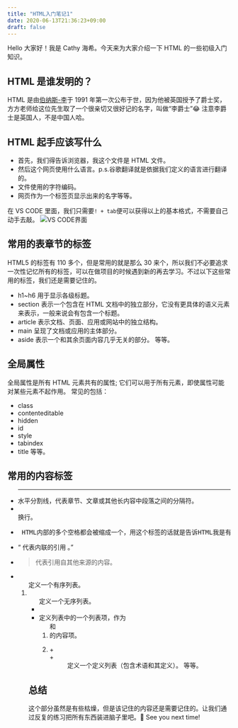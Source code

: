 ```yaml
---
title: "HTML入门笔记1"
date: 2020-06-13T21:36:23+09:00
draft: false
---
```


Hello 大家好！我是 Cathy 海希。今天来为大家介绍一下 HTML 的一些初级入门知识。

## HTML 是谁发明的？

HTML 是由[伯纳斯-李](https://zh.wikipedia.org/wiki/%E8%92%82%E5%A7%86%C2%B7%E4%BC%AF%E7%BA%B3%E6%96%AF-%E6%9D%8E)于 1991 年第一次公布于世，因为他被英国授予了爵士奖，方方老师给这位先生取了一个很亲切又很好记的名字，叫做“李爵士”😂 注意李爵士是英国人，不是中国人哈。

## HTML 起手应该写什么

- 首先，我们得告诉浏览器，我这个文件是 HTML 文件。
- 然后这个网页使用什么语言。p.s.谷歌翻译就是依据我们定义的语言进行翻译的。
- 文件使用的字符编码。
- 网页作为一个标签页显示出来的名字等等。

在 VS CODE 里面，我们只需要`! + tab`便可以获得以上的基本格式，不需要自己动手去敲。
![VS CODE界面](https://i.loli.net/2020/06/13/hwQsMSKydIFt54f.png)

## 常用的表章节的标签

HTML5 的标签有 110 多个，但是常用的就是那么 30 来个，所以我们不必要追求一次性记忆所有的标签，可以在做项目的时候遇到新的再去学习。不过以下这些常用的标签，我们还是需要记住的。

- h1~h6
  用于显示各级标题。
- section
  表示一个包含在 HTML 文档中的独立部分，它没有更具体的语义元素来表示，一般来说会有包含一个标题。
- article
  表示文档、页面、应用或网站中的独立结构。
- main
  呈现了文档或应用的主体部分。
- aside
  表示一个和其余页面内容几乎无关的部分。
  等等。

## 全局属性

全局属性是所有 HTML 元素共有的属性; 它们可以用于所有元素，即使属性可能对某些元素不起作用。
常见的包括：

- class
- contenteditable
- hidden
- id
- style
- tabindex
- title
  等等。

## 常用的内容标签

- <hr>	水平分割线，代表章节、文章或其他长内容中段落之间的分隔符。
- <br> 换行。
- <pre>	HTML内部的多个空格都会被缩成一个，用这个标签的话就是告诉HTML我是有意而为之，不要缩减我的空格。
- <q> 代表内联的引用 。
- <blockquote>	代表引用自其他来源的内容。
- <ol>	定义一个有序列表。
- <ul>	定义一个无序列表。
- <li>	定义列表中的一个列表项，作为<ol>和<li>的内容项。
- <dl> + <dt> +<dd>	定义一个定义列表（包含术语和其定义）。
  等等。

## 总结

这个部分虽然是有些枯燥，但是该记住的内容还是需要记住的。让我们通过反复的练习把所有东西装进脑子里吧。🧠
See you next time!
